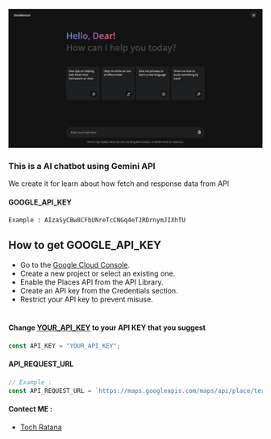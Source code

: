 ![Alt text](./assets/screeshort.png)

### This is a AI chatbot using Gemini API

We create it for learn about how fetch and response data from API

#### GOOGLE_API_KEY

```bash
Example : AIzaSyCBw8CFbUNreTcCNGq4eTJRDrnymJIXhTU
```

## How to get GOOGLE_API_KEY

- Go to the [Google Cloud Console]("https://console.cloud.google.com/").
- Create a new project or select an existing one.
- Enable the Places API from the API Library.
- Create an API key from the Credentials section.
- Restrict your API key to prevent misuse.

#

#### Change [YOUR_API_KEY]() to your API KEY that you suggest

```JavaScript
const API_KEY = "YOUR_API_KEY";
```

#### API_REQUEST_URL

```JavaScript
// Example :
const API_REQUEST_URL = `https://maps.googleapis.com/maps/api/place/textsearch/json?query=restaurants&key=${API_KEY}`;

```

#### Contect ME :

- [Toch Ratana]("https://tochratana.netlify.app")

